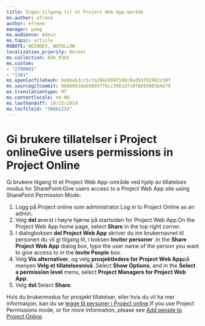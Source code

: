 ```yaml
---
title: Ingen tilgang til et Project Web App-område
ms.author: efrene
author: efrene
manager: pamg
ms.audience: Admin
ms.topic: article
ROBOTS: NOINDEX, NOFOLLOW
localization_priority: Normal
ms.collection: Adm_O365
ms.custom:
- "2700001"
- "1381"
ms.openlocfilehash: be8ba63cc5c7a2042d997598c6ed5d792862c58f
ms.sourcegitcommit: 0b06093dabd685f76cc39b1d7c0f8b03883b6e79
ms.translationtype: MT
ms.contentlocale: nb-NO
ms.lasthandoff: 10/25/2019
ms.locfileid: "36661233"
---
```

# <a name="give-users-permissions-in-project-online"></a><span data-ttu-id="3e68e-102">Gi brukere tillatelser i Project online</span><span class="sxs-lookup"><span data-stu-id="3e68e-102">Give users permissions in Project Online</span></span>

<span data-ttu-id="3e68e-103">Gi brukere tilgang til et Project Web App-område ved hjelp av tillatelses modus for SharePoint:</span><span class="sxs-lookup"><span data-stu-id="3e68e-103">Give users access to a Project Web App site using SharePoint Permission Mode:</span></span>

1. <span data-ttu-id="3e68e-104">Logg på Project online som administrator.</span><span class="sxs-lookup"><span data-stu-id="3e68e-104">Log in to Project Online as an admin.</span></span>
2. <span data-ttu-id="3e68e-105">Velg **del** øverst i høyre hjørne på startsiden for Project Web App.</span><span class="sxs-lookup"><span data-stu-id="3e68e-105">On the Project Web App home page, select **Share** in the top right corner.</span></span>
3. <span data-ttu-id="3e68e-106">I dialogboksen **del Project Web App** skriver du inn brukernavnet til personen du vil gi tilgang til, i boksen **Inviter personer** .</span><span class="sxs-lookup"><span data-stu-id="3e68e-106">In the **Share Project Web App** dialog box, type the user name of the person you want to give access to in the **Invite People** box.</span></span>
4. <span data-ttu-id="3e68e-107">Velg **Vis alternativer**, og velg **prosjektledere for Project Web App**på menyen **Velg et tillatelsesnivå** .</span><span class="sxs-lookup"><span data-stu-id="3e68e-107">Select **Show Options**, and in the **Select a permission level** menu, select **Project Managers for Project Web App**.</span></span>
5. <span data-ttu-id="3e68e-108">Velg **del**.</span><span class="sxs-lookup"><span data-stu-id="3e68e-108">Select **Share**.</span></span>

<span data-ttu-id="3e68e-109">Hvis du brukermodus for prosjekt tillatelser, eller hvis du vil ha mer informasjon, kan du se [legge til personer i Project online](https://docs.microsoft.com/projectonline/step-2-add-people-to-project-online).</span><span class="sxs-lookup"><span data-stu-id="3e68e-109">If you use Project Permissions mode, or for more information, please see [Add people to Project Online](https://docs.microsoft.com/projectonline/step-2-add-people-to-project-online).</span></span>
